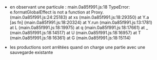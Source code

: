 - en observant une particule : 
main.0a85f991.js:18 TypeError: e.formatGlobalEffect is not a function
    at Proxy.<anonymous> (main.0a85f991.js:24:25183)
    at xs (main.0a85f991.js:18:29350)
    at Y.a [as fn] (main.0a85f991.js:18:20324)
    at Y.run (main.0a85f991.js:13:1781)
    at L (main.0a85f991.js:18:19975)
    at q (main.0a85f991.js:18:17661)
    at _ (main.0a85f991.js:18:14517)
    at U (main.0a85f991.js:18:16957)
    at T (main.0a85f991.js:18:16361)
    at G (main.0a85f991.js:18:15114)

- les productions sont arrêtées quand on charge une partie avec une sauvegarde existante
